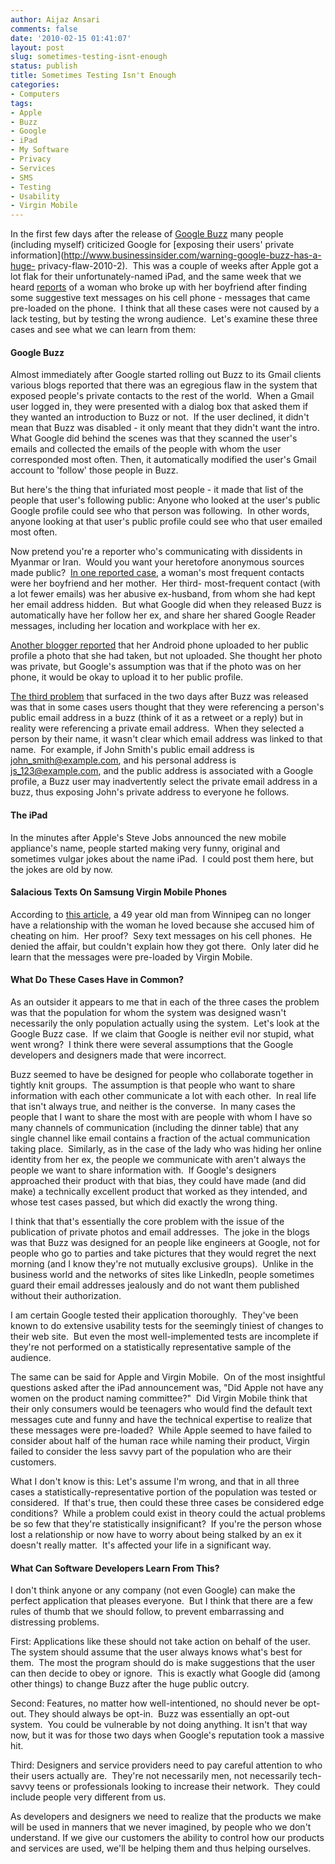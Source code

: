 ```yaml
---
author: Aijaz Ansari
comments: false
date: '2010-02-15 01:41:07'
layout: post
slug: sometimes-testing-isnt-enough
status: publish
title: Sometimes Testing Isn't Enough
categories:
- Computers
tags:
- Apple
- Buzz
- Google
- iPad
- My Software
- Privacy
- Services
- SMS
- Testing
- Usability
- Virgin Mobile
---
```


<!-- ai l /wp/IMG_7679.jpg /wp/IMG_7679-170x170.jpg 170 170 A bee.  Buzzing.  -->

In the first few days after the release of [Google Buzz](http://www.google.com/buzz) many people (including myself) criticized
Google for [exposing their users' private information](http://www.businessinsider.com/warning-google-buzz-has-a-huge-
privacy-flaw-2010-2).  This was a couple of weeks after Apple got a lot flak
for their unfortunately-named iPad, and the same week that we heard
[reports](http://www.winnipegfreepress.com/local/built-in-text-messages-ruined-life-says-city-man-83622857.html) of a woman who broke up with her
boyfriend after finding some suggestive text messages on his cell phone -
messages that came pre-loaded on the phone.  I think that all these cases were
not caused by a lack testing, but by testing the wrong audience.  Let's
examine these three cases and see what we can learn from them:
<!--more-->

#### Google Buzz

Almost immediately after Google started rolling out Buzz to its Gmail clients
various blogs reported that there was an egregious flaw in the system that
exposed people's private contacts to the rest of the world.  When a Gmail user
logged in, they were presented with a dialog box that asked them if they
wanted an introduction to Buzz or not.  If the user declined, it didn't mean
that Buzz was disabled - it only meant that they didn't want the intro.  What
Google did behind the scenes was that they scanned the user's emails and
collected the emails of the people with whom the user corresponded most often.
Then, it automatically modified the user's Gmail account to 'follow' those
people in Buzz.

But here's the thing that infuriated most people - it made that list of the
people that user's following public: Anyone who looked at the user's public
Google profile could see who that person was following.  In other words,
anyone looking at that user's public profile could see who that user emailed
most often.

Now pretend you're a reporter who's communicating with dissidents in Myanmar
or Iran.  Would you want your heretofore anonymous sources made public?  [In one reported case](http://techcrunch.com/2010/02/12/google-buzz-privacy/), a
woman's most frequent contacts were her boyfriend and her mother.  Her third-
most-frequent contact (with a lot fewer emails) was her abusive ex-husband,
from whom she had kept her email address hidden.  But what Google did when
they released Buzz is automatically have her follow her ex, and share her
shared Google Reader messages, including her location and workplace with her
ex.

[Another blogger reported](http://news.cnet.com/8301-31322_3-10451428-256.html) that her
Android phone uploaded to her public profile a photo that she had taken, but
not uploaded. She thought her photo was private, but Google's assumption was
that if the photo was on her phone, it would be okay to upload it to her
public profile.

[The third problem](http://techcrunch.com/2010/02/11/reply-google-buzz-exposing-email/) that surfaced in the two days after Buzz was released was
that in some cases users thought that they were referencing a person's public
email address in a buzz (think of it as a retweet or a reply) but in reality
were referencing a private email address.  When they selected a person by
their name, it wasn't clear which email address was linked to that name.  For
example, if John Smith's public email address is john_smith@example.com, and
his personal address is js_123@example.com, and the public address is
associated with a Google profile, a Buzz user may inadvertently select the
private email address in a buzz, thus exposing John's private address to
everyone he follows.

#### The iPad

In the minutes after Apple's Steve Jobs announced the new mobile appliance's
name, people started making very funny, original and sometimes vulgar jokes
about the name iPad.  I could post them here, but the jokes are old by now.

#### Salacious Texts On Samsung Virgin Mobile Phones

According to [this article](http://www.winnipegfreepress.com/local/built-in-text-messages-ruined-life-says-city-man-83622857.html), a 49 year old man from
Winnipeg can no longer have a relationship with the woman he loved because she
accused him of cheating on him.  Her proof?  Sexy text messages on his cell
phones.  He denied the affair, but couldn't explain how they got there.  Only
later did he learn that the messages were pre-loaded by Virgin Mobile.

#### What Do These Cases Have in Common?

As an outsider it appears to me that in each of the three cases the problem
was that the population for whom the system was designed wasn't necessarily
the only population actually using the system.  Let's look at the Google Buzz
case.  If we claim that Google is neither evil nor stupid, what went wrong?  I
think there were several assumptions that the Google developers and designers
made that were incorrect.

Buzz seemed to have be designed for people who collaborate together in tightly
knit groups.  The assumption is that people who want to share information with
each other communicate a lot with each other.  In real life that isn't always
true, and neither is the converse.  In many cases the people that I want to
share the most with are people with whom I have so many channels of
communication (including the dinner table) that any single channel like email
contains a fraction of the actual communication taking place.  Similarly, as
in the case of the lady who was hiding her online identity from her ex, the
people we communicate with aren't always the people we want to share
information with.  If Google's designers approached their product with that
bias, they could have made (and did make) a technically excellent product that
worked as they intended, and whose test cases passed, but which did exactly
the wrong thing.

I think that that's essentially the core problem with the issue of the
publication of private photos and email addresses.  The joke in the blogs was
that Buzz was designed for an people like engineers at Google, not for people
who go to parties and take pictures that they would regret the next morning
(and I know they're not mutually exclusive groups).  Unlike in the business
world and the networks of sites like LinkedIn, people sometimes guard their
email addresses jealously and do not want them published without their
authorization.

I am certain Google tested their application thoroughly.  They've been known
to do extensive usability tests for the seemingly tiniest of changes to their
web site.  But even the most well-implemented tests are incomplete if they're
not performed on a statistically representative sample of the audience.

The same can be said for Apple and Virgin Mobile.  On of the most insightful
questions asked after the iPad announcement was, "Did Apple not have any women
on the product naming committee?"  Did Virgin Mobile think that their only
consumers would be teenagers who would find the default text messages cute and
funny and have the technical expertise to realize that these messages were
pre-loaded?  While Apple seemed to have failed to consider about half of the
human race while naming their product, Virgin failed to consider the less
savvy part of the population who are their customers.

What I don't know is this: Let's assume I'm wrong, and that in all three cases
a statistically-representative portion of the population was tested or
considered.  If that's true, then could these three cases be considered edge
conditions?  While a problem could exist in theory could the actual problems
be so few that they're statistically insignificant?  If you're the person
whose lost a relationship or now have to worry about being stalked by an ex it
doesn't really matter.  It's affected your life in a significant way.

#### What Can Software Developers Learn From This?

I don't think anyone or any company (not even Google) can make the perfect
application that pleases everyone.  But I think that there are a few rules of
thumb that we should follow, to prevent embarrassing and distressing problems.

First: Applications like these should not take action on behalf of the user.
The system should assume that the user always knows what's best for them.  The
most the program should do is make suggestions that the user can then decide
to obey or ignore.  This is exactly what Google did (among other things) to
change Buzz after the huge public outcry.

Second: Features, no matter how well-intentioned, no should never be opt-out.
They should always be opt-in.  Buzz was essentially an opt-out system.  You
could be vulnerable by not doing anything. It isn't that way now, but it was
for those two days when Google's reputation took a massive hit.

Third: Designers and service providers need to pay careful attention to who
their users actually are.  They're not necessarily men, not necessarily tech-
savvy teens or professionals looking to increase their network.  They could
include people very different from us.

As developers and designers we need to realize that the products we make will
be used in manners that we never imagined, by people who we don't understand.
If we give our customers the ability to control how our products and services
are used, we'll be helping them and thus helping ourselves.

